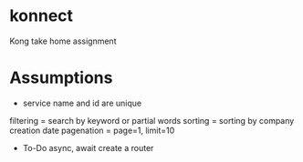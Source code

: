# konnect
Kong take home assignment


# Assumptions
* service name and id are unique

filtering = search by keyword or partial words
sorting = sorting by company creation date
pagenation = page=1, limit=10

* To-Do
async, await
create a router